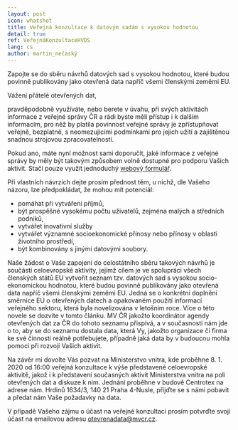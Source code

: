 ```yaml
---
layout: post
icon: whatshot
title: Veřejná konzultace k datovým sadám s vysokou hodnotou 
detail: true
ref: VeřejnáKonzultaceHVDS
lang: cs
author: martin_nečaský
---
```


Zapojte se do sběru návrhů datových sad s vysokou hodnotou, které budou povinně publikovány jako otevřená data napříč všemi členskými zeměmi EU. 

<!--more-->

Vážení přátelé otevřených dat,

pravděpodobně využíváte, nebo berete v úvahu, při svých aktivitách informace z veřejné správy ČR a rádi byste měli přístup i k dalším informacím, pro něž by platila povinnost veřejné správy je zpřístupňovat veřejně, bezplatně, s neomezujícími podmínkami pro jejich užití a zajištěnou snadnou strojovou zpracovatelností.

Pokud ano, máte nyní možnost sami doporučit, jaké informace z veřejné správy by měly být takovým způsobem volně dostupné pro podporu Vašich aktivit. Stačí pouze využít jednoduchý [webový formulář](https://docs.google.com/forms/d/e/1FAIpQLSdRQEQ4X3yC3ofmv-NhlDsOg8-ctbNH020_J9zsenlY9CXtkw/viewform).

Při vlastních návrzích dejte prosím přednost těm, u nichž, dle Vašeho názoru, lze předpokládat, že mohou mít potenciál:

* pomáhat při vytváření příjmů,
* být prospěšné vysokému počtu uživatelů, zejména malých a středních podniků,
* vytvářet inovativní služby
* vytvářet významné socioekonomické přínosy nebo přínosy v oblasti životního prostředí,
* být kombinovány s jinými datovými soubory.

Naše žádost o Vaše zapojení do celostátního sběru takových návrhů je součástí celoevropské aktivity, jejímž cílem je ve spolupráci všech členských států EU vytvořit seznam tzv. datových sad s vysokou socio-ekonomickou hodnotou, které budou povinně publikovány jako otevřená data napříč všemi členskými zeměmi EU. Jedná se o konkrétní doplnění směrnice EU o otevřených datech a opakovaném použití informací veřejného sektoru, která byla novelizována v letošním roce. Více o této novele se dozvíte v tomto článku. MV ČR jakožto koordinátor agendy otevřených dat za ČR do tohoto seznamu přispívá, a v současnosti nám jde o to, aby se do seznamu dostala data, která Vy, jakožto organizace či firma ke své činnosti reálně potřebujete, případně jaká data by v budoucnu mohla pomoci při rozvoji Vašich aktivit.

Na závěr mi dovolte Vás pozvat na Ministerstvo vnitra, kde proběhne 8. 1. 2020 od 16:00 veřejná konzultace k výše představené celoevropské aktivitě, jakož i k představení současných aktivit Ministerstva vnitra na poli otevřených dat a diskuze k nim. Jednání proběhne v budově Centrotex na adrese nám. Hrdinů 1634/3, 140 21 Praha 4-Nusle, přijďte se s námi pobavit a předat nám Vaše požadavky na data.

V případě Vašeho zájmu o účast na veřejné konzultaci prosím potvrďte svojí účast na emailovou adresu [otevrenadata@mvcr.cz](otevrenadata@mvcr.cz).